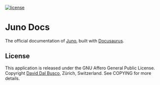 [![license][agpl-license]][agpl-license-url]

[agpl-license]: https://img.shields.io/badge/License-AGPL%20v3-blue.svg
[agpl-license-url]: https://github.com/junobuild/docs/blob/main/GNU-AGPL-3.0

# Juno Docs

The official documentation of [Juno], built with [Docusaurus](https://docusaurus.io/).

## License

This application is released under the GNU Affero General Public License. Copyright [David Dal Busco](mailto:david.dalbusco@outlook.com), Zürich, Switzerland. See COPYING for more details.

[juno]: https://juno.build
